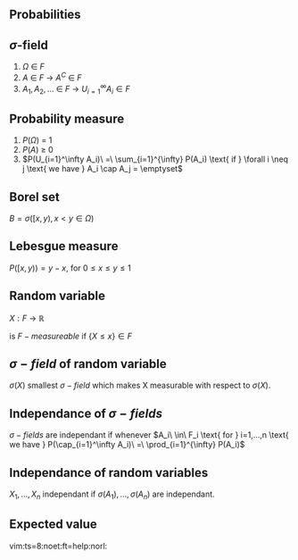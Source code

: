 Probabilities
-------------

$\sigma\text{-field}$
--------

1. $\Omega\ \in\ F$
2. $A\ \in\ F\ \rightarrow\ A^C\ \in\ F$
3. $A_1, A_2, ...\ \in\ F\ \rightarrow\ U_{i=1}^\infty A_i \in F$

Probability measure
-------------------

1. $P(\Omega)\ =\ 1$
2. $P(A)\ \ge\ 0$
3. $P(U_{i=1}^\infty A_i)\ =\ \sum_{i=1}^{\infty} P(A_i) \text{ if } \forall i \neq j \text{ we have } A_i \cap A_j = \emptyset$


Borel set
---------

$B = \sigma([x, y), x<y \in \Omega \text{)}$

Lebesgue measure
----------------

$P([x,y)\text{)} = y - x\text{, for } 0\le x \le y \le 1$

Random variable
---------------

$X: F\ \rightarrow\ \mathbb{R}$

is $F-measureable$ if $\{X \le x\}\in F$


$\sigma-field$ of random variable
---------------------------------

$\sigma(X)$ smallest $\sigma-field$ which makes X measurable with 
respect to $\sigma(X)$.

Independance of $\sigma-fields$
----------------------

$\sigma-fields$ are independant if whenever $A_i\ \in\ F_i \text{ for } i=1,...,n \text{ we have } P(\cap_{i=1}^\infty A_i)\ =\ \prod_{i=1}^{\infty} P(A_i)$

Independance of random variables
--------------------------------

$X_1,...,X_n$ independant if $\sigma(A_1),...,\sigma(A_n) \text{ are independant.}$

Expected value
--------------




 vim:ts=8:noet:ft=help:norl:
